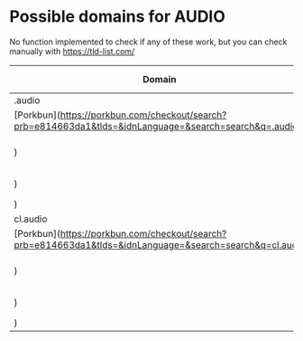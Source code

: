 # Possible domains for AUDIO

No function implemented to check if any of these work, but you can check manually with https://tld-list.com/

| Domain | Porkbun | NameCheap | Google Domains |
|---|---|---|---|
| .audio | [Porkbun](https://porkbun.com/checkout/search?prb=e814663da1&tlds=&idnLanguage=&search=search&q=.audio) | [Namecheap](https://www.namecheap.com/domains/registration/results/?domain=.audio) | [Google](https://domains.google.com/registrar/search?searchTerm=.audio) |
| cl.audio | [Porkbun](https://porkbun.com/checkout/search?prb=e814663da1&tlds=&idnLanguage=&search=search&q=cl.audio) | [Namecheap](https://www.namecheap.com/domains/registration/results/?domain=cl.audio) | [Google](https://domains.google.com/registrar/search?searchTerm=cl.audio) |
